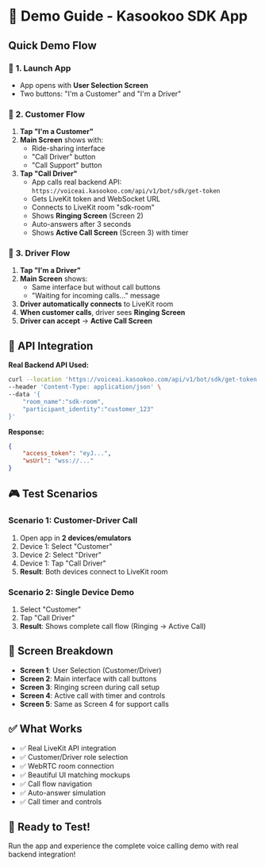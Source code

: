 # 🎯 Demo Guide -  Kasookoo SDK App

## Quick Demo Flow

### 📱 **1. Launch App**
- App opens with **User Selection Screen**
- Two buttons: "I'm a Customer" and "I'm a Driver"

### 👤 **2. Customer Flow**
1. **Tap "I'm a Customer"** 
2. **Main Screen** shows with:
   - Ride-sharing interface
   - "Call Driver" button
   - "Call Support" button
3. **Tap "Call Driver"**
   - App calls real backend API: `https://voiceai.kasookoo.com/api/v1/bot/sdk/get-token`
   - Gets LiveKit token and WebSocket URL
   - Connects to LiveKit room "sdk-room"
   - Shows **Ringing Screen** (Screen 2)
   - Auto-answers after 3 seconds
   - Shows **Active Call Screen** (Screen 3) with timer

### 🚗 **3. Driver Flow**
1. **Tap "I'm a Driver"**
2. **Main Screen** shows:
   - Same interface but without call buttons
   - "Waiting for incoming calls..." message
3. **Driver automatically connects** to LiveKit room
4. **When customer calls**, driver sees **Ringing Screen**
5. **Driver can accept** → **Active Call Screen**

## 🔧 **API Integration**

**Real Backend API Used:**
```bash
curl --location 'https://voiceai.kasookoo.com/api/v1/bot/sdk/get-token' \
--header 'Content-Type: application/json' \
--data '{
    "room_name":"sdk-room",
    "participant_identity":"customer_123"
}'
```

**Response:**
```json
{
    "access_token": "eyJ...",
    "wsUrl": "wss://..."
}
```

## 🎮 **Test Scenarios**

### **Scenario 1: Customer-Driver Call**
1. Open app in **2 devices/emulators**
2. Device 1: Select "Customer"
3. Device 2: Select "Driver"
4. Device 1: Tap "Call Driver"
5. **Result**: Both devices connect to LiveKit room

### **Scenario 2: Single Device Demo**
1. Select "Customer"
2. Tap "Call Driver"
3. **Result**: Shows complete call flow (Ringing → Active Call)

## 📱 **Screen Breakdown**

- **Screen 1**: User Selection (Customer/Driver)
- **Screen 2**: Main interface with call buttons
- **Screen 3**: Ringing screen during call setup
- **Screen 4**: Active call with timer and controls
- **Screen 5**: Same as Screen 4 for support calls

## ✅ **What Works**
- ✅ Real LiveKit API integration
- ✅ Customer/Driver role selection
- ✅ WebRTC room connection
- ✅ Beautiful UI matching mockups
- ✅ Call flow navigation
- ✅ Auto-answer simulation
- ✅ Call timer and controls

## 🚀 **Ready to Test!**

Run the app and experience the complete voice calling demo with real backend integration! 